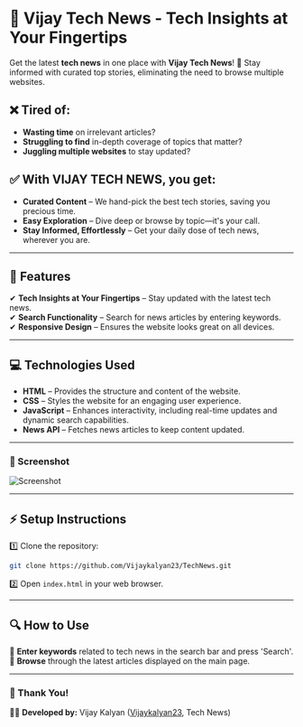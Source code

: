 # 📰 Vijay Tech News - Tech Insights at Your Fingertips

Get the latest **tech news** in one place with **Vijay Tech News**! 🚀 Stay informed with curated top stories, eliminating the need to browse multiple websites.

## ❌ Tired of:
- **Wasting time** on irrelevant articles?
- **Struggling to find** in-depth coverage of topics that matter?
- **Juggling multiple websites** to stay updated?

## ✅ With **VIJAY TECH NEWS**, you get:
- **Curated Content** – We hand-pick the best tech stories, saving you precious time.  
- **Easy Exploration** – Dive deep or browse by topic—it's your call.  
- **Stay Informed, Effortlessly** – Get your daily dose of tech news, wherever you are.  

---
## 🌟 Features
✔ **Tech Insights at Your Fingertips** – Stay updated with the latest tech news.  
✔ **Search Functionality** – Search for news articles by entering keywords.  
✔ **Responsive Design** – Ensures the website looks great on all devices.  

---
## 💻 Technologies Used
- **HTML** – Provides the structure and content of the website.  
- **CSS** – Styles the website for an engaging user experience.  
- **JavaScript** – Enhances interactivity, including real-time updates and dynamic search capabilities.  
- **News API** – Fetches news articles to keep content updated.  

---
### 📸 Screenshot
![Screenshot](https://github.com/grishma-gedela/Tech-News/assets/156117966/de426a8d-2ec4-4c27-b851-4ec07d9f24a2)

---
## ⚡ Setup Instructions
1️⃣ Clone the repository:  
```bash
git clone https://github.com/Vijaykalyan23/TechNews.git
```
2️⃣ Open `index.html` in your web browser.

---
## 🔍 How to Use
🔹 **Enter keywords** related to tech news in the search bar and press 'Search'.  
🔹 **Browse** through the latest articles displayed on the main page.  

---
### 🙌 Thank You!
👩‍💻 **Developed by:** Vijay Kalyan  ([Vijaykalyan23](https://github.com/Vijaykalyan23/TechNews.git), Tech News)





